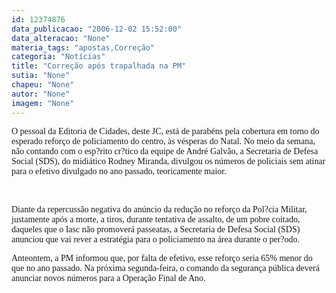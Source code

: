 ```yaml
---
id: 12374876
data_publicacao: "2006-12-02 15:52:00"
data_alteracao: "None"
materia_tags: "apostas,Correção"
categoria: "Notícias"
title: "Correção após trapalhada na PM"
sutia: "None"
chapeu: "None"
autor: "None"
imagem: "None"
---
```

<p><B></p>
<p><P></B><FONT face=Verdana>O pessoal da Editoria de Cidades, deste JC, está de parabéns pela cobertura em torno do esperado reforço de policiamento do centro, às vésperas do Natal. No meio da semana, não contando com o esp?rito cr?tico da equipe de André Galvão, a Secretaria de Defesa Social (SDS), do midiático Rodney Miranda, divulgou os números de policiais sem atinar para o efetivo divulgado no ano passado, teoricamente maior.</FONT></P></p>
<p><P><FONT face=Verdana></FONT>&nbsp;</P></p>
<p><P><FONT face=Verdana>Diante da repercussão negativa do anúncio da redução no reforço da Pol?cia Militar, justamente após a morte, a tiros, durante tentativa de assalto, de um pobre coitado, daqueles que o Iasc não promoverá passeatas, a Secretaria de Defesa Social (SDS) anunciou que vai rever a estratégia para o policiamento na área durante o per?odo. </FONT></P></p>
<p><P><FONT face=Verdana>Anteontem, a PM informou que, por falta de efetivo, esse reforço seria 65% menor do que no ano passado. Na próxima segunda-feira, o comando da segurança pública deverá anunciar novos números para a Operação Final de Ano. </FONT></P> </p>
